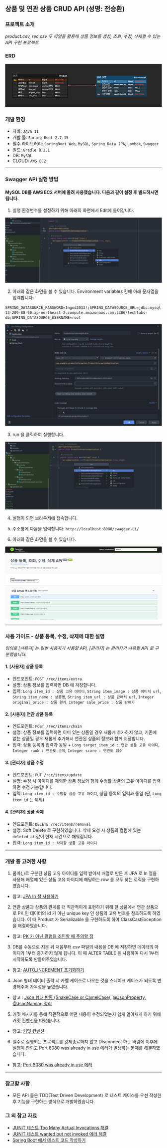 ## 상품 및 연관 상품 CRUD API (성명: 전승환)

### 프로젝트 소개

_product.csv, rec.csv 두 파일을 활용해 상품 정보를 생성, 조회, 수정, 삭제할 수 있는 API 구현 프로젝트_

### ERD

![img.png](images/erd.png)

### 개발 환경

- 자바: ``JAVA 11``
- 개발 툴: ``Spring Boot 2.7.15``
- 필수 라이브러리: ``SpringBoot Web``, ``MySQL``, ``Spring Data JPA``, ``Lombok``, ``Swagger``
- 빌드: ``Gradle 8.2.1``
- DB: ``MySQL``
- CLOUD: ``AWS EC2``

<hr>

### Swagger API 실행 방법

#### MySQL DB를 AWS EC2 서버에 올려 사용했습니다. 다음과 같이 설정 후 빌드하시면 됩니다.
1. 실행 환경변수를 설정하기 위해 아래의 화면에서 Edit에 들어갑니다. 

![img_1.png](images/img_1.png)

2. 아래와 같은 화면을 볼 수 있습니다. Environment variables 칸에 아래 문자열을 입력합니다:
```
SPRING_DATASOURCE_PASSWORD=Ingod2013!;SPRING_DATASOURCE_URL=jdbc:mysql://ec2-13-209-88-90.ap-northeast-2.compute.amazonaws.com:3306/techlabs-db;SPRING_DATASOURCE_USERNAME=root
```
![img_3.png](images/img_3.png)

3. run 을 클릭하여 실행합니다.

![img_5.png](images/img_5.png)

4. 실행이 되면 브라우저에 접속합니다.

5. 주소창에 다음을 입력합니다:
``http://localhost:8080/swagger-ui/``

6. 아래와 같은 화면을 볼 수 있습니다. 

![img_6.png](images/img_6.png)

<hr>

### 사용 가이드 - 상품 등록, 수정, 삭제에 대한 설명

_임의로 [사용자] 는 일반 사용자가 사용할 API, [관리자] 는 관리자가 사용할 API 로 구분했습니다._

#### 1. [사용자] 상품 등록

- 엔드포인트: ``POST /rec/items/extra``
- 설명: 상품 정보를 입력하면 DB 에 저장합니다. 
- 입력: ``Long item_id : 상품 고유 아이디``, ``String item_image : 상품 이미지 url``, ``String item_name : 상품명``, ``String item_url : 상품 판매처 url``, ``Integer original_price : 상품 원가``, ``Integer sale_price : 상품 판매가``


#### 2. [사용자] 연관 상품 등록

- 엔드포인트: ``POST /rec/items/chain``
- 설명: 상품 정보를 입력하면 이미 있는 상품일 경우 새롭게 추가하지 않고, 기존에 없는 상품일 경우 새롭게 추가해서 연관된 상품의 정보와 함께 저장합니다.
- 입력: 상품 등록의 입력과 동일 + ``Long target_item_id : 연관 상품 고유 아이디``, ``Integer rank : 연관도 순위``, ``Integer score : 연관도 점수``

#### 3. [관리자] 상품 수정

- 엔드포인트: ``PUT /rec/items/update``
- 설명: 수정 시 아이디를 제외한 상품 정보와 함께 수정할 상품의 고유 아이디를 입력하면 수정 가능합니다.
- 입력: ``Long item_id : 수정할 상품 고유 아이디``, 상품 등록의 입력과 동일 (단, ``Long item_id`` 는 제외)

#### 4. [관리자] 상품 삭제

- 엔드포인트: ``DELETE /rec/items/removal``
- 설명: Soft Delete 로 구현하였습니다. 삭제 요청 시 상품의 컬럼에 있는 ``deleted_at`` 값이 현재 시간으로 채워집니다. 
- 입력: ``Long item_id : 삭제할 상품 고유 아이디``

<hr>

### 개발 중 고려한 사항

1. 콤마(,)로 구분된 상품 고유 아이디를 입력 받아서 배열로 만든 후 JPA 로 In 절을 사용해 배열에 있는 상품 고유 아이디에 해당하는 row 를 모두 찾는 로직을 구현하였습니다. 
- 참고: [JPA In 절 사용하기](https://way-be-developer.tistory.com/214)

2. 연관 상품과 상품의 관계를 더 직관적이게 표현하기 위해 한 상품에서 연관 상품으로 PK 인 데이터의 id 가 아닌 unique key 인 상품의 고유 번호를 참조하도록 하였습니다.
이 때 Product 가 Serializable 을 구현하도록 하여 ClassCastException 을 해결하였습니다. 
- 참고: [PK 가 아닌 컬럼을 조인할 때 주의할 점](https://hanke-r.tistory.com/136)

3. DB를 수동으로 지운 뒤 처음부터 csv 파일의 내용을 DB 에 저장하면 데이터의 아이디가 1부터 증가하지 않게 됩니다.
이 때 ALTER TABLE 을 사용하여 다시 1부터 시작하도록 만들어주었습니다.
- 참고: [AUTO_INCREMENT 초기화하기](https://m.blog.naver.com/dldudcks1779/222006115309)

4. Json 형태 데이터 출력 시 카멜 케이스로 나오는 것을 스네이크 케이스가 되도록 변경해주어 가독성을 높였습니다.
- 참고 : [Json 형태 반환 (SnakeCase or CamelCase)](https://velog.io/@ililil9482/spring-json-%ED%98%95%ED%83%9C-%EB%B0%98%ED%99%98-SnakeCase-or-CamelCase), [@JsonProperty, @JsonNaming 정리](https://dev-jwblog.tistory.com/120)

5. 커밋 메시지를 통해 직관적으로 어떤 내용이 수정되었는지 쉽게 알아채게 하기 위해 커밋 컨벤션을 따랐습니다.
- 참고: [커밋 컨벤션](https://velog.io/@archivvonjang/Git-Commit-Message-Convention)

6. 실수로 실행되는 프로젝트를 강제종료하지 않고 Disconnect 하는 바람에 이후에 실행이 안되고 Port 8080 was already in use 에러가 발생하는 문제를 해결하였습니다.
- 참고: [Port 8080 was already in use 에러](https://dundung.tistory.com/148)

<hr>

### 참고할 사항
- 모든 API 들은 TDD(Test Driven Development) 로 테스트 케이스를 우선 작성한 후 기능을 구현하는 방식으로 개발하였습니다.

### 그 외 참고 자료
- [JUNIT 테스트 Too Many Actual Invocations 해결](https://zi-c.tistory.com/47)
- [JUNIT 테스트 wanted but not invoked 에러 해결](https://velog.io/@dmdwns2/Wanted-but-not-invoked)
- [Spring Boot 에서 테스트 코드 작성하기](https://velog.io/@shawnhansh/SpringBoot%EC%97%90%EC%84%9C-%ED%85%8C%EC%8A%A4%ED%8A%B8%EC%BD%94%EB%93%9C-%EC%9E%91%EC%84%B1%ED%95%98%EA%B8%B0)
